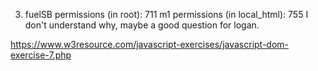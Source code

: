 
3. fuelSB permissions (in root): 711
   m1 permissions (in local_html): 755 
   I don't understand why, maybe a good question for logan.

https://www.w3resource.com/javascript-exercises/javascript-dom-exercise-7.php



